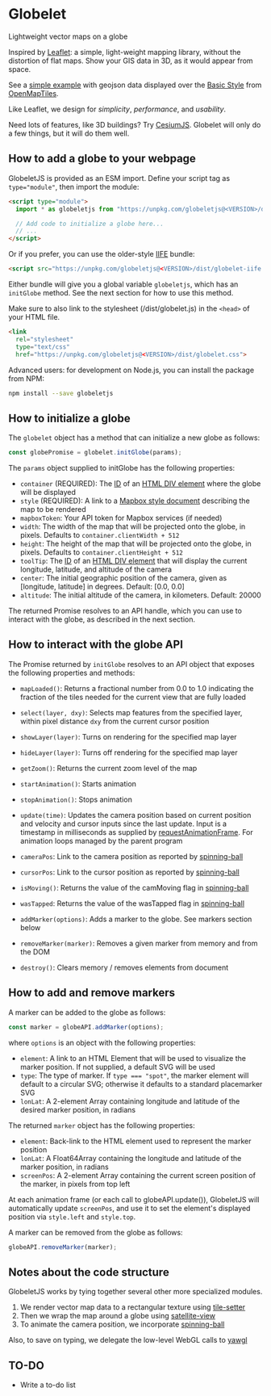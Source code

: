 # Globelet

Lightweight vector maps on a globe

Inspired by [Leaflet][]: a simple, light-weight mapping library, without the 
distortion of flat maps. Show your GIS data in 3D, as it would appear from 
space.

See a [simple example][] with geojson data displayed over the [Basic Style][]
from [OpenMapTiles][].

Like Leaflet, we design for *simplicity*, *performance*, and *usability*.

Need lots of features, like 3D buildings? Try [CesiumJS][]. Globelet will only do
a few things, but it will do them well.

[Leaflet]: https://github.com/Leaflet/Leaflet
[simple example]: https://globeletjs.org/examples/geojson/index.html
[Basic Style]: https://github.com/openmaptiles/maptiler-basic-gl-style
[OpenMapTiles]: https://openmaptiles.org/
[CesiumJS]: https://github.com/AnalyticalGraphicsInc/cesium

## How to add a globe to your webpage
GlobeletJS is provided as an ESM import. Define your script tag as
`type="module"`, then import the module:
```html
<script type="module">
  import * as globeletjs from "https://unpkg.com/globeletjs@<VERSION>/dist/globelet.js";

  // Add code to initialize a globe here...
  // ...
</script>
```

Or if you prefer, you can use the older-style [IIFE][] bundle:
```html
<script src="https://unpkg.com/globeletjs@<VERSION>/dist/globelet-iife.js">
```

Either bundle will give you a global variable `globeletjs`, which has an 
`initGlobe` method. See the next section for how to use this method.

[IIFE]: https://developer.mozilla.org/en-US/docs/Glossary/IIFE

Make sure to also link to the stylesheet (/dist/globelet.js) in the `<head>`
of your HTML file.
```html
<link 
  rel="stylesheet" 
  type="text/css" 
  href="https://unpkg.com/globeletjs@<VERSION>/dist/globelet.css">
```

Advanced users: for development on Node.js, you can install the package 
from NPM:
```bash
npm install --save globeletjs
```

## How to initialize a globe
The `globelet` object has a method that can initialize a new globe as follows:
```javascript
const globePromise = globelet.initGlobe(params);
```

The `params` object supplied to initGlobe has the following properties:
- `container` (REQUIRED): The [ID][] of an [HTML DIV element][] where the globe 
  will be displayed
- `style` (REQUIRED): A link to a [Mapbox style document][] describing the map 
  to be rendered
- `mapboxToken`: Your API token for Mapbox services (if needed)
- `width`: The width of the map that will be projected onto the globe,
  in pixels. Defaults to `container.clientWidth + 512`
- `height`: The height of the map that will be projected onto the globe,
  in pixels. Defaults to `container.clientHeight + 512`
- `toolTip`: The [ID][] of an [HTML DIV element][] that will display the
  current longitude, latitude, and altitude of the camera
- `center`: The initial geographic position of the camera, given as
  [longitude, latitude] in degrees. Default: [0.0, 0.0]
- `altitude`: The initial altitude of the camera, in kilometers.
  Default: 20000

The returned Promise resolves to an API handle, which you can use to interact
with the globe, as described in the next section.

[ID]: https://developer.mozilla.org/en-US/docs/Web/HTML/Global_attributes/id
[HTML DIV element]: https://developer.mozilla.org/en-US/docs/Web/HTML/Element/div
[Mapbox style document]: https://docs.mapbox.com/mapbox-gl-js/style-spec/

## How to interact with the globe API
The Promise returned by `initGlobe` resolves to an API object that
exposes the following properties and methods:
- `mapLoaded()`: Returns a fractional number from 0.0 to 1.0 indicating the
  fraction of the tiles needed for the current view that are fully loaded
- `select(layer, dxy)`: Selects map features from the specified layer, within
  pixel distance `dxy` from the current cursor position
- `showLayer(layer)`: Turns on rendering for the specified map layer
- `hideLayer(layer)`: Turns off rendering for the specified map layer
- `getZoom()`: Returns the current zoom level of the map

- `startAnimation()`: Starts animation
- `stopAnimation()`: Stops animation
- `update(time)`: Updates the camera position based on current position and
  velocity and cursor inputs since the last update. Input is a timestamp in
  milliseconds as supplied by [requestAnimationFrame][]. For animation loops
  managed by the parent program

- `cameraPos`: Link to the camera position as reported by [spinning-ball][] 
- `cursorPos`: Link to the cursor position as reported by [spinning-ball][]
- `isMoving()`: Returns the value of the camMoving flag in [spinning-ball][]
- `wasTapped`: Returns the value of the wasTapped flag in [spinning-ball][]

- `addMarker(options)`: Adds a marker to the globe. See markers section below
- `removeMarker(marker)`: Removes a given marker from memory and from the DOM

- `destroy()`: Clears memory / removes elements from document

[requestAnimationFrame]: https://developer.mozilla.org/en-US/docs/Web/API/window/requestAnimationFrame

## How to add and remove markers
A marker can be added to the globe as follows:
```javascript
const marker = globeAPI.addMarker(options);
```

where `options` is an object with the following properties:
- `element`: A link to an HTML Element that will be used to visualize the
  marker position. If not supplied, a default SVG will be used
- `type`: The type of marker. If `type === "spot"`, the marker element will
  default to a circular SVG; otherwise it defaults to a standard placemarker 
  SVG
- `lonLat`: A 2-element Array containing longitude and latitude of the desired
  marker position, in radians

The returned `marker` object has the following properties:
- `element`: Back-link to the HTML element used to represent the marker
  position
- `lonLat`: A Float64Array containing the longitude and latitude of the marker
  position, in radians
- `screenPos`: A 2-element Array containing the current screen position of the
  marker, in pixels from top left

At each animation frame (or each call to globeAPI.update()), GlobeletJS will 
automatically update `screenPos`, and use it to set the element's displayed 
position via `style.left` and `style.top`.

A marker can be removed from the globe as follows:
```javascript
globeAPI.removeMarker(marker);
```

## Notes about the code structure
GlobeletJS works by tying together several other more specialized modules.
1. We render vector map data to a rectangular texture using [tile-setter][]
2. Then we wrap the map around a globe using [satellite-view][]
3. To animate the camera position, we incorporate [spinning-ball][]

Also, to save on typing, we delegate the low-level WebGL calls to [yawgl][]

[tile-setter]: https://github.com/GlobeletJS/tile-setter
[satellite-view]: https://github.com/GlobeletJS/satellite-view
[spinning-ball]: https://github.com/GlobeletJS/spinning-ball
[yawgl]: https://github.com/GlobeletJS/yawgl

## TO-DO
- Write a to-do list
